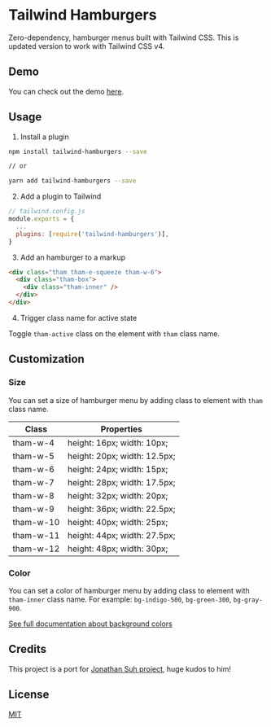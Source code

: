 # Tailwind Hamburgers

Zero-dependency, hamburger menus built with Tailwind CSS.
This is updated version to work with Tailwind CSS v4.

## Demo

You can check out the demo [here](https://patrykgulas.com/hamburgers).

## Usage

1. Install a plugin

```bash
npm install tailwind-hamburgers --save

// or

yarn add tailwind-hamburgers --save
```

2. Add a plugin to Tailwind

```js
// tailwind.config.js
module.exports = {
  ...
  plugins: [require('tailwind-hamburgers')],
}
```

3. Add an hamburger to a markup

```html
<div class="tham tham-e-squeeze tham-w-6">
  <div class="tham-box">
    <div class="tham-inner" />
  </div>
</div>
```

4. Trigger class name for active state

Toggle `tham-active` class on the element with `tham` class name.

## Customization

### Size

You can set a size of hamburger menu by adding class to element with `tham` class name.

| Class | Properties |
|---|---|
| tham-w-4  | height: 16px; width: 10px; |
| tham-w-5  | height: 20px; width: 12.5px; |
| tham-w-6  | height: 24px; width: 15px; |
| tham-w-7  | height: 28px; width: 17.5px; |
| tham-w-8  | height: 32px; width: 20px; |
| tham-w-9  | height: 36px; width: 22.5px; |
| tham-w-10 | height: 40px; width: 25px; |
| tham-w-11 | height: 44px; width: 27.5px; |
| tham-w-12 | height: 48px; width: 30px; |

### Color

You can set a color of hamburger menu by adding class to element with `tham-inner` class name. For example: `bg-indigo-500`, `bg-green-300`, `bg-gray-900`.

[See full documentation about background colors](https://tailwindcss.com/docs/background-color)

## Credits

This project is a port for [Jonathan Suh project](https://jonsuh.com/hamburgers), huge kudos to him!

## License

[MIT](https://choosealicense.com/licenses/mit/)
